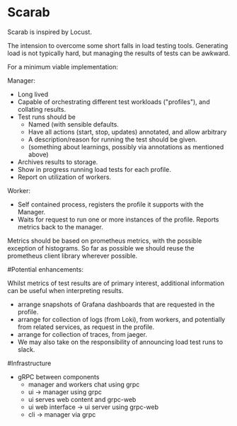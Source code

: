 # Scarab

Scarab is inspired by Locust.

The intension to overcome some short falls in load testing tools.  Generating
load is not typically hard, but managing the results of tests can be awkward.

For a minimum viable implementation:

Manager:
- Long lived
- Capable of orchestrating different test workloads ("profiles"), and collating
  results.
- Test runs should be
  - Named (with sensible defaults.
  - Have all actions (start, stop, updates) annotated, and allow arbitrary
  - A description/reason for running the test should be given.
  - (something about learnings, possibly via annotations as mentioned above)
- Archives results to storage.
- Show in progress running load tests for each profile.
- Report on utilization of workers.

Worker:
- Self contained process, registers the profile it supports with the Manager.
- Waits for request to run one or more instances of the profile. Reports
  metrics back to the manager.

Metrics should be based on prometheus metrics, with the possible exception of
histograms. So far as possible we should reuse the prometheus client library
wherever possible.

#Potential enhancements:

Whilst metrics of test results are of primary interest, additional information
can be useful when interpreting results.

- arrange snapshots of Grafana dashboards that are requested in the profile.
- arrange for collection of logs (from Loki), from workers, and potentially
  from related services, as request in the profile.
- arrange for collection of traces, from jaeger.
- We may also take on the responsibility of announcing load test runs to slack.

#Infrastructure

- gRPC between components
  - manager and workers chat using grpc
  - ui -> manager using grpc
  - ui serves web content and grpc-web
  - ui web interface -> ui server using grpc-web
  - cli -> manager via grpc
